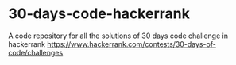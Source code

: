 # 30-days-code-hackerrank
A code repository for all the solutions of 30 days code challenge in hackerrank https://www.hackerrank.com/contests/30-days-of-code/challenges

